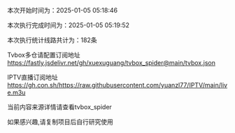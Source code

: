 
本次开始时间为：2025-01-05 05:18:46

本次执行完成时间为：2025-01-05 05:19:52

本次执行统计线路共计为：182条

Tvbox多仓请配置订阅地址 https://fastly.jsdelivr.net/gh/xuexuguang/tvbox_spider@main/tvbox.json

IPTV直播订阅地址 https://gh.con.sh/https://raw.githubusercontent.com/yuanzl77/IPTV/main/live.m3u

当前内容来源详情请查看tvbox_spider

如果感兴趣,请复制项目后自行研究使用
